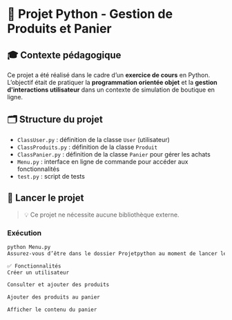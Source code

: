 
# 🛒 Projet Python - Gestion de Produits et Panier

## 🎓 Contexte pédagogique

Ce projet a été réalisé dans le cadre d’un **exercice de cours** en Python.  
L’objectif était de pratiquer la **programmation orientée objet** et la **gestion d'interactions utilisateur** dans un contexte de simulation de boutique en ligne.

## 🗂️ Structure du projet

- `ClassUser.py` : définition de la classe `User` (utilisateur)
- `ClassProduits.py` : définition de la classe `Produit`
- `ClassPanier.py` : définition de la classe `Panier` pour gérer les achats
- `Menu.py` : interface en ligne de commande pour accéder aux fonctionnalités
- `test.py` : script de tests

## 🚀 Lancer le projet

> 💡 Ce projet ne nécessite aucune bibliothèque externe.

### Exécution

```bash
python Menu.py
Assurez-vous d’être dans le dossier Projetpython au moment de lancer le script.

✅ Fonctionnalités
Créer un utilisateur

Consulter et ajouter des produits

Ajouter des produits au panier

Afficher le contenu du panier
